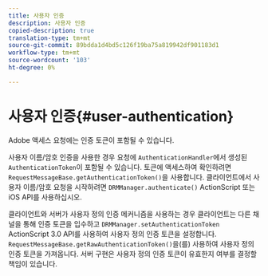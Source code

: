 ```yaml
---
title: 사용자 인증
description: 사용자 인증
copied-description: true
translation-type: tm+mt
source-git-commit: 89bdda1d4bd5c126f19ba75a819942df901183d1
workflow-type: tm+mt
source-wordcount: '103'
ht-degree: 0%

---
```



# 사용자 인증{#user-authentication}

Adobe 액세스 요청에는 인증 토큰이 포함될 수 있습니다.

사용자 이름/암호 인증을 사용한 경우 요청에 `AuthenticationHandler`에서 생성된 `AuthenticationToken`이 포함될 수 있습니다. 토큰에 액세스하여 확인하려면 `RequestMessageBase.getAuthenticationToken()`을 사용합니다. 클라이언트에서 사용자 이름/암호 요청을 시작하려면 `DRMManager.authenticate()` ActionScript 또는 iOS API를 사용하십시오.

클라이언트와 서버가 사용자 정의 인증 메커니즘을 사용하는 경우 클라이언트는 다른 채널을 통해 인증 토큰을 입수하고 `DRMManager.setAuthenticationToken` ActionScript 3.0 API를 사용하여 사용자 정의 인증 토큰을 설정합니다. `RequestMessageBase.getRawAuthenticationToken()`을(를) 사용하여 사용자 정의 인증 토큰을 가져옵니다. 서버 구현은 사용자 정의 인증 토큰이 유효한지 여부를 결정할 책임이 있습니다.
